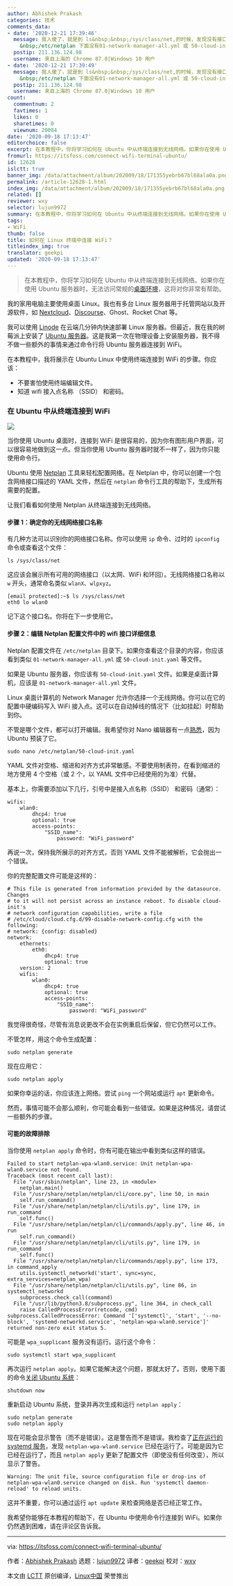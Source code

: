 ```yaml
---
author: Abhishek Prakash
categories: 技术
comments_data:
- date: '2020-12-21 17:39:46'
  message: 我人傻了，就是到 ls&nbsp;&nbsp;/sys/class/net,的时候，发现没有接口名（例如&nbsp;&nbsp;你图中的wlan0），然后后面发现&nbsp;
    &nbsp;/etc/netplan 下面没有01-network-manager-all.yml 或 50-cloud-init.yaml 等文件，如果没有的话该如何操作，接入点名称和密码又该如何理解，毕竟不可能理解太透彻，
  postip: 211.136.124.98
  username: 来自上海的 Chrome 87.0|Windows 10 用户
- date: '2020-12-21 17:39:49'
  message: 我人傻了，就是到 ls&nbsp;&nbsp;/sys/class/net,的时候，发现没有接口名（例如&nbsp;&nbsp;你图中的wlan0），然后后面发现&nbsp;
    &nbsp;/etc/netplan 下面没有01-network-manager-all.yml 或 50-cloud-init.yaml 等文件，如果没有的话该如何操作，接入点名称和密码又该如何理解，毕竟不可能理解太透彻，
  postip: 211.136.124.98
  username: 来自上海的 Chrome 87.0|Windows 10 用户
count:
  commentnum: 2
  favtimes: 1
  likes: 0
  sharetimes: 0
  viewnum: 20084
date: '2020-09-18 17:13:47'
editorchoice: false
excerpt: 在本教程中，你将学习如何在 Ubuntu 中从终端连接到无线网络。如果你在使用 Ubuntu 服务器时，无法访问常规的桌面环境，这将对你非常有帮助。
fromurl: https://itsfoss.com/connect-wifi-terminal-ubuntu/
id: 12628
islctt: true
banner_img: /data/attachment/album/202009/18/171355yebrb67bl68ala0a.png
permalink: /article-12628-1.html
index_img: /data/attachment/album/202009/18/171355yebrb67bl68ala0a.png.thumb.jpg
related: []
reviewer: wxy
selector: lujun9972
summary: 在本教程中，你将学习如何在 Ubuntu 中从终端连接到无线网络。如果你在使用 Ubuntu 服务器时，无法访问常规的桌面环境，这将对你非常有帮助。
tags:
- WiFi
thumb: false
title: 如何在 Linux 终端中连接 WiFi？
titleindex_img: true
translator: geekpi
updated: '2020-09-18 17:13:47'
---
```



> 
> 在本教程中，你将学习如何在 Ubuntu 中从终端连接到无线网络。如果你在使用 Ubuntu 服务器时，无法访问常规的[桌面环境](https://itsfoss.com/what-is-desktop-environment/)，这将对你非常有帮助。
> 
> 
> 


我的家用电脑主要使用桌面 Linux。我也有多台 Linux 服务器用于托管网站以及开源软件，如 [Nextcloud](https://itsfoss.com/nextcloud/)、[Discourse](https://www.discourse.org/)、Ghost、Rocket Chat 等。


我可以使用 [Linode](https://itsfoss.com/recommends/linode/) 在云端几分钟内快速部署 Linux 服务器。但最近，我在我的树莓派上安装了 [Ubuntu 服务器](https://itsfoss.com/install-ubuntu-server-raspberry-pi/)。这是我第一次在物理设备上安装服务器，我不得不做一些额外的事情来通过命令行将 Ubuntu 服务器连接到 WiFi。


在本教程中，我将展示在 Ubuntu Linux 中使用终端连接到 WiFi 的步骤。你应该：


* 不要害怕使用终端编辑文件。
* 知道 wifi 接入点名称 （SSID） 和密码。


### 在 Ubuntu 中从终端连接到 WiFi


![](/data/attachment/album/202009/18/171355yebrb67bl68ala0a.png)


当你使用 Ubuntu 桌面时，连接到 WiFi 是很容易的，因为你有图形用户界面，可以很容易地做到这一点。但当你使用 Ubuntu 服务器时就不一样了，因为你只能使用命令行。


Ubuntu 使用 [Netplan](https://netplan.io/) 工具来轻松配置网络。在 Netplan 中，你可以创建一个包含网络接口描述的 YAML 文件，然后在 `netplan` 命令行工具的帮助下，生成所有需要的配置。


让我们看看如何使用 Netplan 从终端连接到无线网络。


#### 步骤 1：确定你的无线网络接口名称


有几种方法可以识别你的网络接口名称。你可以使用 `ip` 命令、过时的 `ipconfig` 命令或查看这个文件：



```
ls /sys/class/net

```

这应该会展示所有可用的网络接口（以太网、WiFi 和环回）。无线网络接口名称以 `w` 开头，通常命名类似 `wlanX`、`wlpxyz`。



```
[email protected]:~$ ls /sys/class/net
eth0 lo wlan0

```

记下这个接口名。你将在下一步使用它。


#### 步骤 2：编辑 Netplan 配置文件中的 wifi 接口详细信息


Netplan 配置文件在 `/etc/netplan` 目录下。如果你查看这个目录的内容，你应该看到类似 `01-network-manager-all.yml` 或 `50-cloud-init.yaml` 等文件。


如果是 Ubuntu 服务器，你应该有 `50-cloud-init.yaml` 文件。如果是桌面计算机，应该是 `01-network-manager-all.yml` 文件。


Linux 桌面计算机的 Network Manager 允许你选择一个无线网络。你可以在它的配置中硬编码写入 WiFi 接入点。这可以在自动掉线的情况下（比如挂起）时帮助到你。


不管是哪个文件，都可以打开编辑。我希望你对 Nano 编辑器有一点[熟悉](https://itsfoss.com/nano-editor-guide/)，因为 Ubuntu 预装了它。



```
sudo nano /etc/netplan/50-cloud-init.yaml

```

YAML 文件对空格、缩进和对齐方式非常敏感。不要使用制表符，在看到缩进的地方使用 4 个空格（或 2 个，以 YAML 文件中已经使用的为准）代替。


基本上，你需要添加以下几行，引号中是接入点名称（SSID） 和密码（通常）：



```
wifis:
    wlan0:
        dhcp4: true
        optional: true
        access-points:
            "SSID_name":
                password: "WiFi_password"

```

再说一次，保持我所展示的对齐方式，否则 YAML 文件不能被解析，它会抛出一个错误。


你的完整配置文件可能是这样的：



```
# This file is generated from information provided by the datasource. Changes
# to it will not persist across an instance reboot. To disable cloud-init's
# network configuration capabilities, write a file
# /etc/cloud/cloud.cfg.d/99-disable-network-config.cfg with the following:
# network: {config: disabled}
network:
    ethernets:
        eth0:
            dhcp4: true
            optional: true
    version: 2
    wifis:
        wlan0:
            dhcp4: true
            optional: true
            access-points:
                "SSID_name":
                    password: "WiFi_password"

```

我觉得很奇怪，尽管有消息说更改不会在实例重启后保留，但它仍然可以工作。


不管怎样，用这个命令生成配置：



```
sudo netplan generate

```

现在应用它：



```
sudo netplan apply

```

如果你幸运的话，你应该连上网络。尝试 `ping` 一个网站或运行 `apt` 更新命令。


然而，事情可能不会那么顺利，你可能会看到一些错误。如果是这种情况，请尝试一些额外的步骤。


#### 可能的故障排除


当你使用 `netplan apply` 命令时，你有可能在输出中看到类似这样的错误。



```
Failed to start netplan-wpa-wlan0.service: Unit netplan-wpa-wlan0.service not found.
Traceback (most recent call last):
  File "/usr/sbin/netplan", line 23, in <module>
    netplan.main()
  File "/usr/share/netplan/netplan/cli/core.py", line 50, in main
    self.run_command()
  File "/usr/share/netplan/netplan/cli/utils.py", line 179, in run_command
    self.func()
  File "/usr/share/netplan/netplan/cli/commands/apply.py", line 46, in run
    self.run_command()
  File "/usr/share/netplan/netplan/cli/utils.py", line 179, in run_command
    self.func()
  File "/usr/share/netplan/netplan/cli/commands/apply.py", line 173, in command_apply
    utils.systemctl_networkd('start', sync=sync, extra_services=netplan_wpa)
  File "/usr/share/netplan/netplan/cli/utils.py", line 86, in systemctl_networkd
    subprocess.check_call(command)
  File "/usr/lib/python3.8/subprocess.py", line 364, in check_call
    raise CalledProcessError(retcode, cmd)
subprocess.CalledProcessError: Command '['systemctl', 'start', '--no-block', 'systemd-networkd.service', 'netplan-wpa-wlan0.service']' returned non-zero exit status 5.

```

可能是 `wpa_supplicant` 服务没有运行。运行这个命令：



```
sudo systemctl start wpa_supplicant

```

再次运行 `netplan apply`。如果它能解决这个问题，那就太好了。否则，使用下面的命令[关闭 Ubuntu 系统](https://itsfoss.com/schedule-shutdown-ubuntu/)：



```
shutdown now

```

重新启动 Ubuntu 系统，登录并再次生成和运行 `netplan apply`：



```
sudo netplan generate
sudo netplan apply

```

现在可能会显示警告（而不是错误）。这是警告而不是错误。我检查了[正在运行的 systemd 服务](https://linuxhandbook.com/systemd-list-services/)，发现 `netplan-wpa-wlan0.service` 已经在运行了。可能是因为它已经在运行了，而且 `netplan apply` 更新了配置文件（即使没有任何改变），所以显示了警告。



```
Warning: The unit file, source configuration file or drop-ins of netplan-wpa-wlan0.service changed on disk. Run 'systemctl daemon-reload' to reload units.

```

这并不重要，你可以通过运行 `apt update` 来检查网络是否已经正常工作。


我希望你能够在本教程的帮助下，在 Ubuntu 中使用命令行连接到 WiFi。如果你仍然遇到困难，请在评论区告诉我。




---


via: <https://itsfoss.com/connect-wifi-terminal-ubuntu/>


作者：[Abhishek Prakash](https://itsfoss.com/author/abhishek/) 选题：[lujun9972](https://github.com/lujun9972) 译者：[geekpi](https://github.com/geekpi) 校对：[wxy](https://github.com/wxy)


本文由 [LCTT](https://github.com/LCTT/TranslateProject) 原创编译，[Linux中国](https://linux.cn/) 荣誉推出